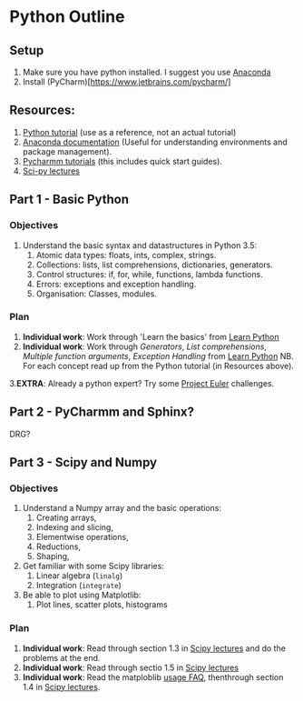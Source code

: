 # Python Outline

## Setup
1. Make sure you have python installed. I suggest you use [Anaconda](https://www.continuum.io/downloads)
2. Install (PyCharm)[https://www.jetbrains.com/pycharm/]

## Resources: 
1. [Python tutorial](https://docs.python.org/3/tutorial/index.html) (use as a reference, not an actual tutorial)
2. [Anaconda documentation](http://conda.pydata.org/docs/using/index.html) (Useful for understanding environments and package management). 
3. [Pycharmm tutorials](http://confluence.jetbrains.com/display/PYH/PyCharm+Tutorials) (this includes quick start guides). 
4. [Sci-py lectures](http://www.scipy-lectures.org/)

## Part 1 - Basic Python
### Objectives
1. Understand the basic syntax and datastructures in Python 3.5:
    1. Atomic data types: floats, ints, complex, strings.
    2. Collections: lists, list comprehensions, dictionaries, generators.
    3. Control structures: if, for, while, functions, lambda functions.
    4. Errors: exceptions and exception handling. 
    5. Organisation: Classes, modules. 

### Plan
1. **Individual work**: Work through 'Learn the basics' from [Learn Python](http://www.learnpython.org/en/Welcome)
2. **Individual work**: Work through *Generators*, *List comprehensions*, *Multiple function arguments*, *Exception Handling* from  [Learn Python](http://www.learnpython.org/en/Welcome)
    NB. For each concept read up from the Python tutorial (in Resources above). 

3.**EXTRA**: Already a python expert?  Try some [Project Euler](https://projecteuler.net/) challenges. 

## Part 2 - PyCharmm and Sphinx?
DRG?


## Part 3 - Scipy and Numpy
### Objectives
1. Understand a Numpy array and the basic operations:
    1. Creating arrays, 
    2. Indexing and slicing, 
    3. Elementwise operations,
    4. Reductions, 
    5. Shaping, 
2. Get familiar with some Scipy libraries:
    1. Linear algebra (`linalg`)
    2. Integration (`integrate`)
2. Be able to plot using Matplotlib:
   1. Plot lines, scatter plots, histograms

### Plan
1. **Individual work**: Read through section 1.3 in [Scipy lectures](http://www.scipy-lectures.org/) and do the problems at the end. 
2. **Individual work**: Read through sectio  1.5 in [Scipy lectures](http://www.scipy-lectures.org/)
3. **Individual work**: Read the matploblib [usage FAQ](http://matplotlib.org/faq/usage_faq.html), thenthrough section  1.4 in [Scipy lectures](http://www.scipy-lectures.org/). 



